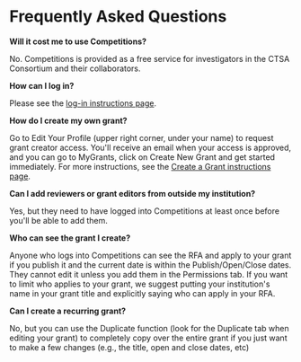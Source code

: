 # Frequently Asked Questions

**Will it cost me to use Competitions?**

No. Competitions is provided as a free service for investigators in the CTSA Consortium and their collaborators.

**How can I log in?**

Please see the [log-in instructions page](howto_login.html).

**How do I create my own grant?**

Go to Edit Your Profile (upper right corner, under your name) to request grant creator access. You'll receive an email when your access is approved, and you can go to MyGrants, click on Create New Grant and get started immediately. For more instructions, see the [Create a Grant instructions page](howto_create_grant.html).

**Can I add reviewers or grant editors from outside my institution?**

Yes, but they need to have logged into Competitions at least once before you'll be able to add them.

**Who can see the grant I create?**

Anyone who logs into Competitions can see the RFA and apply to your grant if you publish it and the current date is within the Publish/Open/Close dates. They cannot edit it unless you add them in the Permissions tab. If you want to limit who applies to your grant, we suggest putting your institution's name in your grant title and explicitly saying who can apply in your RFA.

**Can I create a recurring grant?**

No, but you can use the Duplicate function (look for the Duplicate tab when editing your grant) to completely copy over the entire grant if you just want to make a few changes (e.g., the title, open and close dates, etc)


